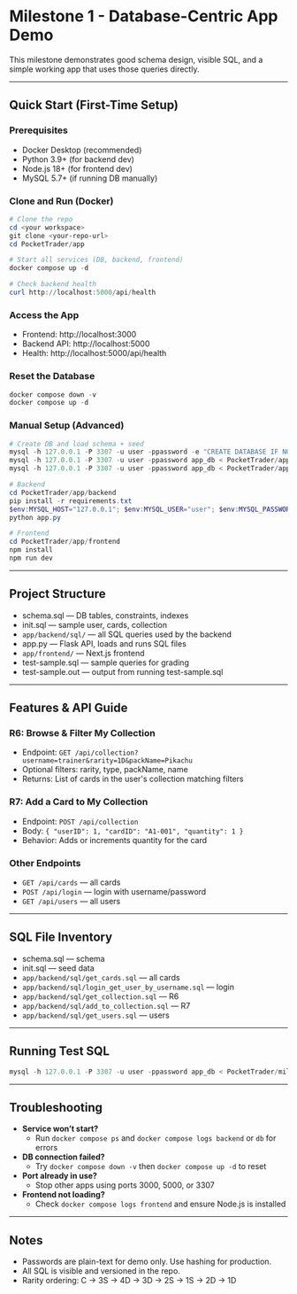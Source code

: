 # Milestone 1 - Database-Centric App Demo

This milestone demonstrates good schema design, visible SQL, and a simple working app that uses those queries directly.

---

## Quick Start (First-Time Setup)

### Prerequisites
- Docker Desktop (recommended)
- Python 3.9+ (for backend dev)
- Node.js 18+ (for frontend dev)
- MySQL 5.7+ (if running DB manually)

### Clone and Run (Docker)
```powershell
# Clone the repo
cd <your workspace>
git clone <your-repo-url>
cd PocketTrader/app

# Start all services (DB, backend, frontend)
docker compose up -d

# Check backend health
curl http://localhost:5000/api/health
```

### Access the App
- Frontend: http://localhost:3000
- Backend API: http://localhost:5000
- Health: http://localhost:5000/api/health

### Reset the Database
```powershell
docker compose down -v
docker compose up -d
```

### Manual Setup (Advanced)
```powershell
# Create DB and load schema + seed
mysql -h 127.0.0.1 -P 3307 -u user -ppassword -e "CREATE DATABASE IF NOT EXISTS app_db;"
mysql -h 127.0.0.1 -P 3307 -u user -ppassword app_db < PocketTrader/app/database/schema.sql
mysql -h 127.0.0.1 -P 3307 -u user -ppassword app_db < PocketTrader/app/database/migrations/init.sql

# Backend
cd PocketTrader/app/backend
pip install -r requirements.txt
$env:MYSQL_HOST="127.0.0.1"; $env:MYSQL_USER="user"; $env:MYSQL_PASSWORD="password"; $env:MYSQL_DATABASE="app_db"
python app.py

# Frontend
cd PocketTrader/app/frontend
npm install
npm run dev
```

---

## Project Structure

- schema.sql — DB tables, constraints, indexes
- init.sql — sample user, cards, collection
- `app/backend/sql/` — all SQL queries used by the backend
- app.py — Flask API, loads and runs SQL files
- `app/frontend/` — Next.js frontend
- test-sample.sql — sample queries for grading
- test-sample.out — output from running test-sample.sql

---

## Features & API Guide

### R6: Browse & Filter My Collection
- Endpoint: `GET /api/collection?username=trainer&rarity=1D&packName=Pikachu`
- Optional filters: rarity, type, packName, name
- Returns: List of cards in the user's collection matching filters

### R7: Add a Card to My Collection
- Endpoint: `POST /api/collection`
- Body: `{ "userID": 1, "cardID": "A1-001", "quantity": 1 }`
- Behavior: Adds or increments quantity for the card

### Other Endpoints
- `GET /api/cards` — all cards
- `POST /api/login` — login with username/password
- `GET /api/users` — all users

---

## SQL File Inventory

- schema.sql — schema
- init.sql — seed data
- `app/backend/sql/get_cards.sql` — all cards
- `app/backend/sql/login_get_user_by_username.sql` — login
- `app/backend/sql/get_collection.sql` — R6
- `app/backend/sql/add_to_collection.sql` — R7
- `app/backend/sql/get_users.sql` — users

---

## Running Test SQL

```powershell
mysql -h 127.0.0.1 -P 3307 -u user -ppassword app_db < PocketTrader/milestone-1/test-sample.sql > PocketTrader/milestone-1/test-sample.out
```

---

## Troubleshooting

- **Service won’t start?**
  - Run `docker compose ps` and `docker compose logs backend` or `db` for errors
- **DB connection failed?**
  - Try `docker compose down -v` then `docker compose up -d` to reset
- **Port already in use?**
  - Stop other apps using ports 3000, 5000, or 3307
- **Frontend not loading?**
  - Check `docker compose logs frontend` and ensure Node.js is installed

---

## Notes

- Passwords are plain-text for demo only. Use hashing for production.
- All SQL is visible and versioned in the repo.
- Rarity ordering: C → 3S → 4D → 3D → 2S → 1S → 2D → 1D
